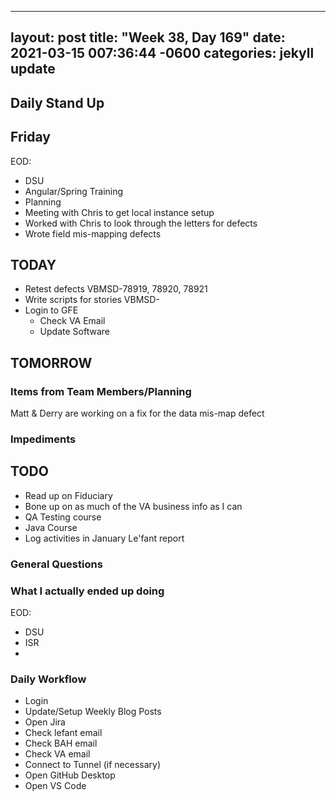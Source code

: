 
---
layout: post
title:  "Week 38, Day 169"
date:   2021-03-15 007:36:44 -0600
categories: jekyll update
---

## Daily Stand Up
## Friday
EOD:
* DSU
* Angular/Spring Training
* Planning
* Meeting with Chris to get local instance setup
* Worked with Chris to look through the letters for defects
* Wrote field mis-mapping defects

## TODAY
* Retest defects VBMSD-78919, 78920, 78921
* Write scripts for stories VBMSD-
* Login to GFE
  * Check VA Email
  * Update Software

## TOMORROW

### Items from Team Members/Planning
Matt & Derry are working on a fix for the data mis-map defect
### Impediments

## TODO
* Read up on Fiduciary
* Bone up on as much of the VA business info as I can
* QA Testing course
* Java Course
* Log activities in January Le'fant report

### General Questions  

### What I actually ended up doing
EOD:
* DSU
* ISR
* 

### Daily Workflow
* Login
* Update/Setup Weekly Blog Posts
* Open Jira
* Check lefant email
* Check BAH email
* Check VA email
* Connect to Tunnel (if necessary)
* Open GitHub Desktop
* Open VS Code